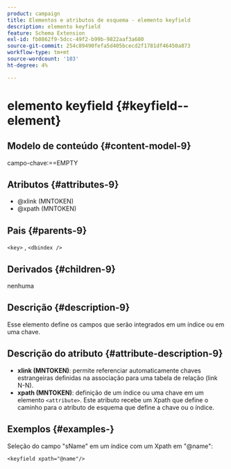 ```yaml
---
product: campaign
title: Elementos e atributos de esquema - elemento keyfield
description: elemento keyfield
feature: Schema Extension
exl-id: fb0862f9-5dcc-49f2-b99b-9822aaf3a680
source-git-commit: 254c89490fefa5d405bcecd2f1781df46450a873
workflow-type: tm+mt
source-wordcount: '103'
ht-degree: 4%

---
```


# elemento keyfield {#keyfield--element}


## Modelo de conteúdo {#content-model-9}

campo-chave:==EMPTY

## Atributos {#attributes-9}

* @xlink (MNTOKEN)
* @xpath (MNTOKEN)

## Pais {#parents-9}

`<key>` , `<dbindex />`

## Derivados {#children-9}

nenhuma

## Descrição {#description-9}

Esse elemento define os campos que serão integrados em um índice ou em uma chave.

## Descrição do atributo {#attribute-description-9}

* **xlink (MNTOKEN)**: permite referenciar automaticamente chaves estrangeiras definidas na associação para uma tabela de relação (link N-N).
* **xpath (MNTOKEN)**: definição de um índice ou uma chave em um elemento `<attribute>`. Este atributo recebe um Xpath que define o caminho para o atributo de esquema que define a chave ou o índice.

## Exemplos {#examples-}

Seleção do campo &quot;sName&quot; em um índice com um Xpath em &quot;@name&quot;:

```
<keyfield xpath="@name"/>
```
